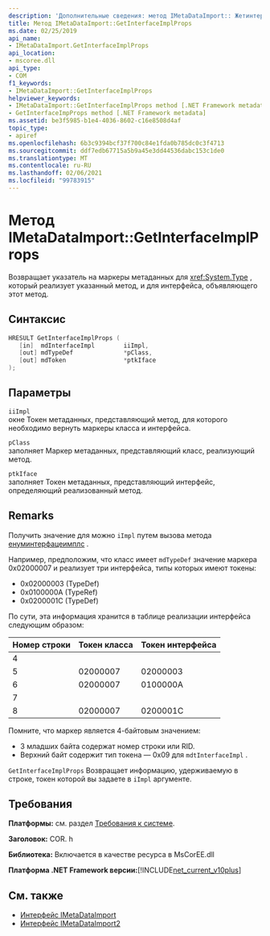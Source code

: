 ```yaml
---
description: 'Дополнительные сведения: метод IMetaDataImport:: Жетинтерфацеимплпропс'
title: Метод IMetaDataImport::GetInterfaceImplProps
ms.date: 02/25/2019
api_name:
- IMetaDataImport.GetInterfaceImplProps
api_location:
- mscoree.dll
api_type:
- COM
f1_keywords:
- IMetaDataImport::GetInterfaceImplProps
helpviewer_keywords:
- IMetaDataImport::GetInterfaceImplProps method [.NET Framework metadata]
- GetInterfaceImpProps method [.NET Framework metadata]
ms.assetid: be3f5985-b1e4-4036-8602-c16e8508d4af
topic_type:
- apiref
ms.openlocfilehash: 6b3c9394bcf37f700c84e1fda0b785dc0c3f4713
ms.sourcegitcommit: ddf7edb67715a5b9a45e3dd44536dabc153c1de0
ms.translationtype: MT
ms.contentlocale: ru-RU
ms.lasthandoff: 02/06/2021
ms.locfileid: "99783915"
---
```

# <a name="imetadataimportgetinterfaceimplprops-method"></a>Метод IMetaDataImport::GetInterfaceImplProps

Возвращает указатель на маркеры метаданных для <xref:System.Type> , который реализует указанный метод, и для интерфейса, объявляющего этот метод.
  
## <a name="syntax"></a>Синтаксис  
  
```cpp  
HRESULT GetInterfaceImplProps (  
   [in]  mdInterfaceImpl        iiImpl,  
   [out] mdTypeDef              *pClass,  
   [out] mdToken                *ptkIface  
);  
```  
  
## <a name="parameters"></a>Параметры  

 `iiImpl`  
 окне Токен метаданных, представляющий метод, для которого необходимо вернуть маркеры класса и интерфейса.  
  
 `pClass`  
 заполняет Маркер метаданных, представляющий класс, реализующий метод.  
  
 `ptkIface`  
 заполняет Токен метаданных, представляющий интерфейс, определяющий реализованный метод.  

## <a name="remarks"></a>Remarks

 Получить значение для можно `iImpl` путем вызова метода [енуминтерфацеимплс](imetadataimport-enuminterfaceimpls-method.md) .

 Например, предположим, что класс имеет `mdTypeDef` значение маркера 0x02000007 и реализует три интерфейса, типы которых имеют токены:

- 0x02000003 (TypeDef)
- 0x0100000A (TypeRef)
- 0x0200001C (TypeDef)

По сути, эта информация хранится в таблице реализации интерфейса следующим образом:

| Номер строки | Токен класса | Токен интерфейса |
|------------|-------------|-----------------|
| 4          |             |                 |
| 5          | 02000007    | 02000003        |
| 6          | 02000007    | 0100000A        |
| 7          |             |                 |
| 8          | 02000007    | 0200001C        |

Помните, что маркер является 4-байтовым значением:

- 3 младших байта содержат номер строки или RID.
- Верхний байт содержит тип токена — 0x09 для `mdtInterfaceImpl` .

`GetInterfaceImplProps` Возвращает информацию, удерживаемую в строке, токен которой вы задаете в `iImpl` аргументе.
  
## <a name="requirements"></a>Требования  

 **Платформы:** см. раздел [Требования к системе](../../get-started/system-requirements.md).  
  
 **Заголовок:** COR. h  
  
 **Библиотека:** Включается в качестве ресурса в MsCorEE.dll  
  
 **Платформа .NET Framework версии:**[!INCLUDE[net_current_v10plus](../../../../includes/net-current-v10plus-md.md)]  
  
## <a name="see-also"></a>См. также

- [Интерфейс IMetaDataImport](imetadataimport-interface.md)
- [Интерфейс IMetaDataImport2](imetadataimport2-interface.md)
